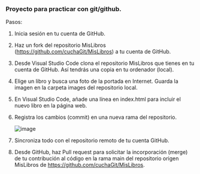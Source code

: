 ### Proyecto para practicar con git/github. ###
Pasos:
1. Inicia sesión en tu cuenta de GitHub.
2. Haz un fork del repositorio MisLibros (https://github.com/cuchaGit/MisLibros) a tu cuenta de GitHub.
3. Desde Visual Studio Code clona el repositorio MisLibros que tienes en tu cuenta de GitHub. Así tendrás una copia en tu ordenador (local).
4. Elige un libro y busca una foto de la portada en Internet. Guarda la imagen en la carpeta images del repositorio local.
5. En Visual Studio Code, añade una línea en index.html para incluir el nuevo libro en la página web.
6. Registra los cambios (commit) en una nueva rama del repositorio.

   ![image](https://github.com/user-attachments/assets/034d9426-36fe-4f85-9543-891c258d9997)

8. Sincroniza todo con el repositorio remoto de tu cuenta GitHub.
9. Desde GitHub, haz Pull request para solicitar la incorporación (merge) de tu contribución al código en la rama main del repositorio origen MisLibros de https://github.com/cuchaGit/MisLibros.
